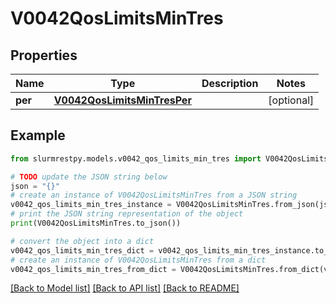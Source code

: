 # V0042QosLimitsMinTres


## Properties

Name | Type | Description | Notes
------------ | ------------- | ------------- | -------------
**per** | [**V0042QosLimitsMinTresPer**](V0042QosLimitsMinTresPer.md) |  | [optional]

## Example

```python
from slurmrestpy.models.v0042_qos_limits_min_tres import V0042QosLimitsMinTres

# TODO update the JSON string below
json = "{}"
# create an instance of V0042QosLimitsMinTres from a JSON string
v0042_qos_limits_min_tres_instance = V0042QosLimitsMinTres.from_json(json)
# print the JSON string representation of the object
print(V0042QosLimitsMinTres.to_json())

# convert the object into a dict
v0042_qos_limits_min_tres_dict = v0042_qos_limits_min_tres_instance.to_dict()
# create an instance of V0042QosLimitsMinTres from a dict
v0042_qos_limits_min_tres_from_dict = V0042QosLimitsMinTres.from_dict(v0042_qos_limits_min_tres_dict)
```
[[Back to Model list]](../README.md#documentation-for-models) [[Back to API list]](../README.md#documentation-for-api-endpoints) [[Back to README]](../README.md)


